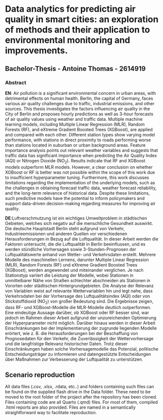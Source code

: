  # Data analytics for predicting air quality in smart cities: an exploration of methods and their application to environmental monitoring and improvements.
 ## Bachelor-Thesis - Antoine Thomas - 2614919

 ### Abstract
 **EN**: Air pollution is a significant environmental concern in urban areas, with detrimental effects on human health. Berlin, the capital of Germany, faces various air quality challenges due to traffic, industrial emissions, and other sources. This thesis investigates the factors influencing air quality in the City of Berlin and proposes hourly predictions as well as 3-hour forecasts of air quality values using weather and traffic data. Multiple machine learning models, including Multiple Linear Regression (MLR), Random Forests (RF), and eXtreme Gradient Boosted Trees (XGBoost), are applied and compared with each other. Different station types show varying model performance, with stations in direct proximity to roads performing worse than stations located in suburban or urban background areas. Feature importance analysis points out relevant weather variables and suggests that traffic data has significant importance when predicting the Air Quality Index (AQI) or Nitrogen Dioxide (NO<sub>2</sub>). Results indicate that RF and XGBoost models outperform MLR models. However, a clear conclusion on whether XGBoost or RF is better was not possible within the scope of this work due to insufficient hyperparameter tuning. Furthermore, this work discusses limitations regarding the implementation of the underlying models, such as the challenges in obtaining forecast traffic data, weather forecast reliability, and the long-term relevance of historical data. Despite these limitations, such predictive models have the potential to inform policymakers and support data-driven decision-making regarding measures for improving air quality.

 **DE**:Luftverschmutzung ist ein wichtiges Umweltproblem in städtischen Gebieten, welches sich negativ auf die menschliche Gesundheit auswirkt. Die deutsche Hauptstadt Berlin steht aufgrund von Verkehr, Industrieemissionen und anderen Quellen vor verschiedenen Herausforderungen in Bezug auf die Luftqualität. In dieser Arbeit werden die Faktoren untersucht, die die Luftqualität in Berlin beeinflussen, und es werden stündliche Vorhersagen sowie 3-Stunden-Prognosen der Luftqualitätswerte anhand von Wetter- und Verkehrsdaten erstellt. Mehrere Modelle des maschinellen Lernens, darunter Multiple Linear Regression (MLR), Random Forests (RF) und eXtreme Gradient Boosted Trees (XGBoost), werden angewendet und miteinander verglichen. Je nach Stationstyp variiert die Leistung der Modelle, wobei Stationen in unmittelbarer Nähe von Straßen schlechter abschneiden als Stationen in Vororten oder städtischen Hintergrundgebieten. Die Analyse der Relevanz von Variablen weist auf relevante Wettervariablen hin und legt nahe, dass Verkehrsdaten bei der Vorhersage des Luftqualitätsindex (AQI) oder von Stickstoffdioxid (NO<sub>2</sub>) von großer Bedeutung sind. Die Ergebnisse zeigen, dass RF- und XGBoost-Modelle die MLR-Modelle deutlich outperformen. Eine eindeutige Aussage darüber, ob XGBoost oder RF besser sind, war jedoch im Rahmen dieser Arbeit aufgrund der unzureichenden Optimierung der Hyperparameter nicht möglich. Darüber hinaus werden in dieser Arbeit Einschränkungen bei der Implementierung der zugrunde liegenden Modelle erörtert, wie z. B. die Herausforderungen bei der Beschaffung von Prognosedaten für den Verkehr, die Zuverlässigkeit der Wettervorhersage und die langfristige Relevanz historischer Daten. Trotz dieser Einschränkungen haben solche Vorhersagemodelle das Potenzial, politische Entscheidungsträger zu informieren und datengestützte Entscheidungen über Maßnahmen zur Verbesserung der Luftqualität zu unterstützen.

 ## Scenario reproduction
 All data files (.csv, .xlsx, .rdata, etc..) and folders containing such files can be found on the supplied flash drive in the Data folder. These need to be moved to the root folder of the project after the repository has been cloned.
 Files containing code are all Quarto (.qmd) files. For most of them, compiled .html reports are also provided.
 Files are named in a semantically straightforward way to facilitate reproduction. 

